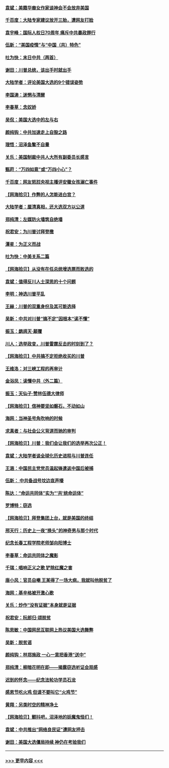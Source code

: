 #### [袁斌：美籍华裔女作家谈神会不会放弃美国](../pages/nsc993/n12615263.md?t=12130602) 
#### [千百度：大陆专家建议放开三胎，遭网友打脸](../pages/nsc993/n12614456.md?t=12130602) 
#### [袁宇峰：国际人权日70周年 痛斥中共暴政罪行](../pages/nsc993/n12611965.md?t=12130602) 
#### [伍新：“美国疫情”与“中国（共）特色”](../pages/nsc993/n12611463.md?t=12130602) 
#### [吐为快：末日中共（两首）](../pages/nsc993/n12611461.md?t=12130602) 
#### [谢田：川普总统，该出手时就出手](../pages/nsc993/n12610905.md?t=12130602) 
#### [大陆学者：评论美国大选的9个错误姿势](../pages/nsc993/n12609586.md?t=12130602) 
#### [李国涛：迷惘与清醒](../pages/nsc993/n12607532.md?t=12130602) 
#### [李春草：念奴娇](../pages/nsc993/n12607083.md?t=12130602) 
#### [吴侃：美国大选中的左与右](../pages/nsc993/n12607054.md?t=12130602) 
#### [颜纯钩：中共加速走上自毁之路](../pages/nsc993/n12606473.md?t=12130602) 
#### [理悟：沼泽鱼鳖不自量](../pages/nsc993/n12606454.md?t=12130602) 
#### [关乐：美国制裁中共人大所有副委员长感言](../pages/nsc993/n12606442.md?t=12130602) 
#### [甄莳：“万四如意”或“万四小心”？](../pages/nsc993/n12606091.md?t=12130602) 
#### [千百度：网友怒怼央视主播评安徽女孩溺亡事件](../pages/nsc993/n12605370.md?t=12130602) 
#### [【网海拾贝】作弊的人怎能进白宫？](../pages/nsc993/n12603546.md?t=12130602) 
#### [大陆学者：厘清真相，还大选双方以公道](../pages/nsc993/n12603475.md?t=12130602) 
#### [郑纯清：左媒防火墙筑自绝墙](../pages/nsc993/n12602226.md?t=12130602) 
#### [祝君安：为川普讨拜登檄](../pages/nsc993/n12602199.md?t=12130602) 
#### [潭星：为正义而战](../pages/nsc993/n12600926.md?t=12130602) 
#### [吐为快：中美关系二篇](../pages/nsc993/n12600908.md?t=12130602) 
#### [【网海拾贝】从没有在任总统增选票而败选的](../pages/nsc993/n12600435.md?t=12130602) 
#### [袁斌：值得反川人士深思的十个问题](../pages/nsc993/n12600332.md?t=12130602) 
#### [李明：神选川普平乱](../pages/nsc993/n12599751.md?t=12130602) 
#### [王赫：川普的双重身份及其可能选择](../pages/nsc993/n12599723.md?t=12130602) 
#### [吴新：中共对川普“搞不定”因根本“读不懂”](../pages/nsc993/n12599502.md?t=12130602) 
#### [振玉：鹧鸪天‧颠覆](../pages/nsc993/n12599494.md?t=12130602) 
#### [川人：选举政变，川普雷霆反击的时刻到了？](../pages/nsc993/n12599291.md?t=12130602) 
#### [【网海拾贝】中共搞不定拒绝收买的川普](../pages/nsc993/n12598955.md?t=12130602) 
#### [王维洛：对三峡工程的再审计](../pages/nsc993/n12598436.md?t=12130602) 
#### [金浴凤：读懂中共（外二篇）](../pages/nsc993/n12597943.md?t=12130602) 
#### [振玉：天仙子‧赞林伍德大律师](../pages/nsc993/n12597929.md?t=12130602) 
#### [【网海拾贝】信神要坚如磐石，不动如山](../pages/nsc993/n12597901.md?t=12130602) 
#### [海网：当神圣号角吹响的时候](../pages/nsc993/n12595891.md?t=12130602) 
#### [求真者：与社会公义背道而驰的审判](../pages/nsc993/n12595868.md?t=12130602) 
#### [【网海拾贝】川普：我们会让我们的选举再次公正！](../pages/nsc993/n12594930.md?t=12130602) 
#### [袁斌：大陆学者谈全球化历史进程与川普连任](../pages/nsc993/n12594690.md?t=12130602) 
#### [王涵：中国民主党党员温起锋遣返中国后被捕](../pages/nsc993/n12594540.md?t=12130602) 
#### [伍新： 中共备战号坟边哀声嚎](../pages/nsc993/n12593086.md?t=12130602) 
#### [陈达：“命运共同体”实为“‘共’统命运体”](../pages/nsc993/n12590865.md?t=12130602) 
#### [罗博特：窃选](../pages/nsc993/n12590619.md?t=12130602) 
#### [【网海拾贝】拜登集团上台，就是美国的终结](../pages/nsc993/n12589725.md?t=12130602) 
#### [邢天行：历史上一夜“换头”的神奇男与那个时代](../pages/nsc993/n12589424.md?t=12130602) 
#### [纪念长春工程学院老师邹向阳博士](../pages/nsc993/n12585390.md?t=12130602) 
#### [李春草：命运共同体之魔影](../pages/nsc993/n12585026.md?t=12130602) 
#### [千瑞：唱响正义之歌 铲除红魔之害](../pages/nsc993/n12585002.md?t=12130602) 
#### [唐小风：官员自嘲 王某得了一场大病，我就叫他脱贫了](../pages/nsc993/n12584981.md?t=12130602) 
#### [海网：基辛格被开激心歌](../pages/nsc993/n12584946.md?t=12130602) 
#### [关乐：炒作“没有证据”本身就是证据](../pages/nsc993/n12583146.md?t=12130602) 
#### [祝君安：阮郎归‧颂脱贫](../pages/nsc993/n12583119.md?t=12130602) 
#### [陈思敏：中国网民互联网上热议美国大选舞弊](../pages/nsc993/n12582845.md?t=12130602) 
#### [吴新：脱贫谣](../pages/nsc993/n12580839.md?t=12130602) 
#### [颜纯钩：林郑施政 一心一意把香港“送中”](../pages/nsc993/n12580805.md?t=12130602) 
#### [郑纯清：柳暗花明在即——揭露窃选听证会观感](../pages/nsc993/n12580795.md?t=12130602) 
#### [迟到的怀念——纪念法轮功学员石龙](../pages/nsc993/n12580245.md?t=12130602) 
#### [感恩节吃火鸡  但请不要叫它“火鸡节”](../pages/nsc993/n12580252.md?t=12130602) 
#### [黄翔：另类时空的精神净土](../pages/nsc993/n12578638.md?t=12130602) 
#### [【网海拾贝】颤抖吧，沼泽地的妖魔鬼怪们！](../pages/nsc993/n12578552.md?t=12130602) 
#### [袁斌：中共推出“网络良民证”遭网友抨击](../pages/nsc993/n12578511.md?t=12130602) 
#### [谢田：美国大选僵局持续 神仍在考验我们](../pages/nsc993/n12577432.md?t=12130602) 

----
#### [ >>> 更早内容 <<< ](../indexes/nsc993-earlier.md)
